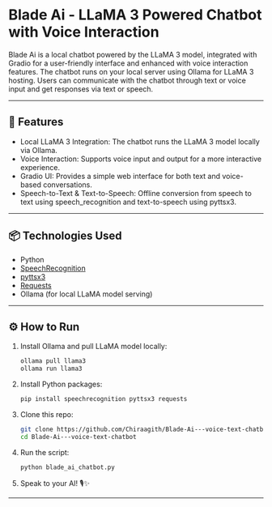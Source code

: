 # Blade Ai - LLaMA 3 Powered Chatbot with Voice Interaction

Blade Ai is a local chatbot powered by the LLaMA 3 model, integrated with Gradio for a user-friendly interface and enhanced with voice interaction features. The chatbot runs on your local server using Ollama for LLaMA 3 hosting. Users can communicate with the chatbot through text or voice input and get responses via text or speech.

---

## 🚀 Features
- Local LLaMA 3 Integration: The chatbot runs the LLaMA 3 model locally via Ollama.
- Voice Interaction: Supports voice input and output for a more interactive experience.
- Gradio UI: Provides a simple web interface for both text and voice-based conversations.
- Speech-to-Text & Text-to-Speech: Offline conversion from speech to text using speech_recognition and text-to-speech using pyttsx3.

---

## 📦 Technologies Used
- Python
- [SpeechRecognition](https://pypi.org/project/SpeechRecognition/)
- [pyttsx3](https://pypi.org/project/pyttsx3/)
- [Requests](https://pypi.org/project/requests/)
- Ollama (for local LLaMA model serving)

---

## ⚙️ How to Run

1. Install Ollama and pull LLaMA model locally:
    ```bash
    ollama pull llama3
    ollama run llama3
    ```

2. Install Python packages:
    ```bash
    pip install speechrecognition pyttsx3 requests
    ```

3. Clone this repo:
    ```bash
    git clone https://github.com/Chiraagith/Blade-Ai---voice-text-chatbot.git
    cd Blade-Ai---voice-text-chatbot
    ```

4. Run the script:
    ```bash
    python blade_ai_chatbot.py
    ```

5. Speak to your AI! 🎙️✨

---


